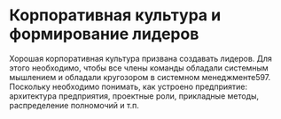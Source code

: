 # Корпоративная культура и формирование лидеров

Хорошая корпоративная культура призвана создавать лидеров. Для этого необходимо, чтобы все члены команды обладали системным мышлением и обладали кругозором в системном менеджменте597. Поскольку необходимо понимать, как устроено предприятие: архитектура предприятия, проектные роли, прикладные методы, распределение полномочий и т.п.
